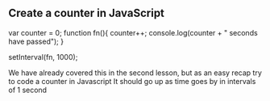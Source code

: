 ## Create a counter in JavaScript
var counter = 0;
function fn(){
  counter++;
  console.log(counter + " seconds have passed");
}


setInterval(fn, 1000);

We have already covered this in the second lesson, but as an easy recap try to code a counter in Javascript
It should go up as time goes by in intervals of 1 second
